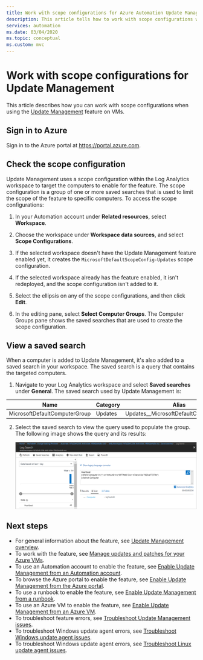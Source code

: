 ```yaml
---
title: Work with scope configurations for Azure Automation Update Management
description: This article tells how to work with scope configurations when you're using Update Management.
services: automation
ms.date: 03/04/2020
ms.topic: conceptual
ms.custom: mvc
---
```


# Work with scope configurations for Update Management

This article describes how you can work with scope configurations when using the [Update Management](automation-update-management.md) feature on VMs. 

## Sign in to Azure

Sign in to the Azure portal at https://portal.azure.com.

## <a name="scope-configuration"></a>Check the scope configuration

Update Management uses a scope configuration within the Log Analytics workspace to target the computers to enable for the feature. The scope configuration is a group of one or more saved searches that is used to limit the scope of the feature to specific computers. To access the scope configurations:

1. In your Automation account under **Related resources**, select **Workspace**. 

2. Choose the workspace under **Workspace data sources**, and select **Scope Configurations**.

3. If the selected workspace doesn't have the Update Management feature enabled yet, it creates the `MicrosoftDefaultScopeConfig-Updates` scope configuration. 

4. If the selected workspace already has the feature enabled, it isn't redeployed, and the scope configuration isn't added to it. 

5. Select the ellipsis on any of the scope configurations, and then click **Edit**. 

6. In the editing pane, select **Select Computer Groups**. The Computer Groups pane shows the saved searches that are used to create the scope configuration.

## View a saved search

When a computer is added to Update Management, it's also added to a saved search in your workspace. The saved search is a query that contains the targeted computers.

1. Navigate to your Log Analytics workspace and select **Saved searches** under **General**. The saved search used by Update Management is:

|Name     |Category  |Alias  |
|---------|---------|---------|
|MicrosoftDefaultComputerGroup     | Updates        | Updates__MicrosoftDefaultComputerGroup         |

2. Select the saved search to view the query used to populate the group. The following image shows the query and its results:

    ![Saved searches](media/automation-scope-configurations-update-management/logsearch.png)

## Next steps

* For general information about the feature, see [Update Management overview](automation-update-management.md).
* To work with the feature, see [Manage updates and patches for your Azure VMs](automation-tutorial-update-management.md).
* To use an Automation account to enable the feature, see [Enable Update Management from an Automation account](automation-onboard-solutions-from-automation-account.md).
* To browse the Azure portal to enable the feature, see [Enable Update Management from the Azure portal](automation-onboard-solutions-from-browse.md).
* To use a runbook to enable the feature, see [Enable Update Management from a runbook](automation-onboard-solutions.md).
* To use an Azure VM to enable the feature, see [Enable Update Management from an Azure VM](automation-onboard-solutions-from-vm.md).
* To troubleshoot feature errors, see [Troubleshoot Update Management issues](troubleshoot/update-management.md).
* To troubleshoot Windows update agent errors, see [Troubleshoot Windows update agent issues](troubleshoot/update-agent-issues-windows.md).
* To troubleshoot Windows update agent errors, see [Troubleshoot Linux update agent issues](troubleshoot/update-agent-issues-linux.md).
